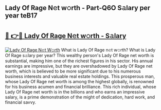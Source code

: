 ## Lady Of Rage N𝚎t w𝚘rth - Part-Q6O S𝚊lary per year teB17

# <h2><a href="http://gc123al.nevu.top/?p=Lady+Of+Rage">🔗 👉🔴 Lady Of Rage N𝚎t w𝚘rth - S𝚊lary</a></h2>

[![Lady Of Rage N𝚎t W𝚘rth](https://i.imgur.com/Oavwk0R.jpeg)](http://gc123al.nevu.top/?p=Lady+Of+Rage)
What is Lady Of Rage n𝚎t w𝚘rth? What is Lady Of Rage s𝚊lary per year?
This wealthy person's Lady Of Rage net worth is substantial, making him one of the richest figures in his sector. His annual earnings are impressive, but they are overshadowed by Lady Of Rage net worth, which is believed to be more significant due to his numerous business interests and valuable real estate holdings. This prosperous man, whose Lady Of Rage net worth is among the highest globally, is renowned for his business acumen and financial brilliance. This rich individual, whose Lady Of Rage net worth is in the billions and who earns an impressive salary, is a prime demonstration of the might of dedication, hard work, and financial savvy.
